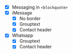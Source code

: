- [x] Messaging in `<blockquote>`
- [x] iMessage
  - [X] No border
  - [x] Grouptext
  - [x] Contact header
- [x] Whatsapp
  - [x] Grouptext
  - [x] Contact header
